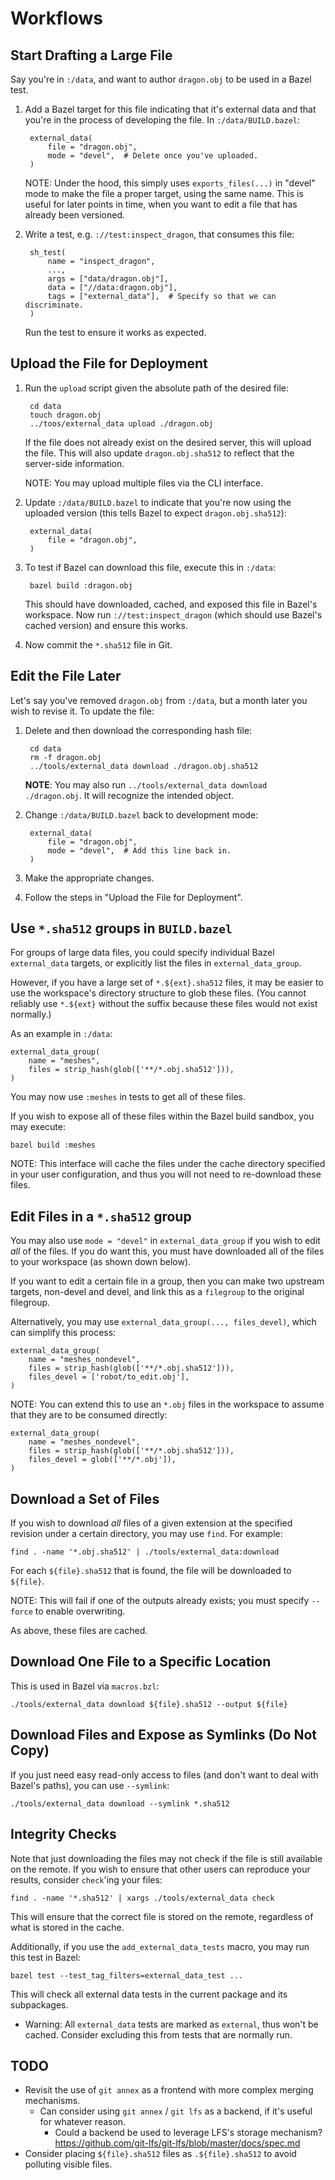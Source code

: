 # Workflows

## Start Drafting a Large File

Say you're in `:/data`, and want to author `dragon.obj` to be used in a Bazel
test.

1. Add a Bazel target for this file indicating that it's external data and that you're in the process of developing the file. In `:/data/BUILD.bazel`:

        external_data(
            file = "dragon.obj",
            mode = "devel",  # Delete once you've uploaded.
        )

    NOTE: Under the hood, this simply uses `exports_files(...)` in "devel" mode
    to make the file a proper target, using the same name. This is useful for later points in time, when you want to edit a file that has already been versioned.

2. Write a test, e.g. `://test:inspect_dragon`, that consumes this file:

        sh_test(
            name = "inspect_dragon",
            ...,
            args = ["data/dragon.obj"],
            data = ["//data:dragon.obj"],
            tags = ["external_data"],  # Specify so that we can discriminate.
        )

    Run the test to ensure it works as expected.


## Upload the File for Deployment

1. Run the `upload` script given the absolute path of the desired file:

        cd data
        touch dragon.obj
        ../toos/external_data upload ./dragon.obj

    If the file does not already exist on the desired server, this will upload the file. This will also update `dragon.obj.sha512` to reflect that the server-side information.

    NOTE: You may upload multiple files via the CLI interface.

2. Update `:/data/BUILD.bazel` to indicate that you're now using the uploaded version (this tells Bazel to expect `dragon.obj.sha512`):

        external_data(
            file = "dragon.obj",
        )

3. To test if Bazel can download this file, execute this in `:/data`:

        bazel build :dragon.obj

    This should have downloaded, cached, and exposed this file in Bazel's workspace.
    Now run `://test:inspect_dragon` (which should use Bazel's cached version) and ensure this works.

4. Now commit the `*.sha512` file in Git.


## Edit the File Later

Let's say you've removed `dragon.obj` from `:/data`, but a month later you wish to revise it. To update the file:

1. Delete and then download the corresponding hash file:

        cd data
        rm -f dragon.obj
        ../tools/external_data download ./dragon.obj.sha512

    **NOTE**: You may also run `../tools/external_data download ./dragon.obj`. It will recognize the intended object.

2. Change `:/data/BUILD.bazel` back to development mode:

        external_data(
            file = "dragon.obj",
            mode = "devel",  # Add this line back in.
        )

3. Make the appropriate changes.

4. Follow the steps in "Upload the File for Deployment".

## Use `*.sha512` groups in `BUILD.bazel`

For groups of large data files, you could specify individual Bazel `external_data` targets, or explicitly list the files in  `external_data_group`.

However, if you have a large set of `*.${ext}.sha512` files, it may be easier to use the workspace's directory structure to glob these files. (You cannot reliably use `*.${ext}` without the suffix because these files would not exist normally.)

As an example in `:/data`:

    external_data_group(
        name = "meshes",
        files = strip_hash(glob(['**/*.obj.sha512'])),
    )

You may now use `:meshes` in tests to get all of these files.

If you wish to expose all of these files within the Bazel build sandbox, you may execute:

    bazel build :meshes

NOTE: This interface will cache the files under the cache directory specified in your user configuration, and thus you will not need to re-download these files.


## Edit Files in a `*.sha512` group

You may also use `mode = "devel"` in `external_data_group` if you wish to edit *all* of the files. If you do want this, you must have downloaded all of the files to your workspace (as shown down below).

If you want to edit a certain file in a group, then you can make two upstream targets, non-devel and devel, and link this as a `filegroup` to the original filegroup.

Alternatively, you may use `external_data_group(..., files_devel)`, which can simplify this process:

    external_data_group(
        name = "meshes_nondevel",
        files = strip_hash(glob(['**/*.obj.sha512'])),
        files_devel = ['robot/to_edit.obj'],
    )

NOTE: You can extend this to use an `*.obj` files in the workspace to assume that they are to be consumed directly:

    external_data_group(
        name = "meshes_nondevel",
        files = strip_hash(glob(['**/*.obj.sha512'])),
        files_devel = glob(['**/*.obj']),
    )


## Download a Set of Files

If you wish to download *all* files of a given extension at the specified revision under a certain directory, you may use `find`. For example:

    find . -name '*.obj.sha512' | ./tools/external_data:download

For each `${file}.sha512` that is found, the file will be downloaded to `${file}`.

NOTE: This will fail if one of the outputs already exists; you must specify `--force` to enable overwriting.

As above, these files are cached.


## Download One File to a Specific Location

This is used in Bazel via `macros.bzl`:

    ./tools/external_data download ${file}.sha512 --output ${file}


## Download Files and Expose as Symlinks (Do Not Copy)

If you just need easy read-only access to files (and don't want to deal with Bazel's paths), you can use `--symlink`:

    ./tools/external_data download --symlink *.sha512


## Integrity Checks

Note that just downloading the files may not check if the file is still available on the remote.
If you wish to ensure that other users can reproduce your results, consider `check`'ing your files:

    find . -name '*.sha512' | xargs ./tools/external_data check

This will ensure that the correct file is stored on the remote, regardless of what is stored in the cache.

Additionally, if you use the `add_external_data_tests` macro, you may run this test in Bazel:

    bazel test --test_tag_filters=external_data_test ...

This will check all external data tests in the current package and its subpackages.

*   Warning: All `external_data` tests are marked as `external`, thus won't be cached. Consider excluding this from tests that are normally run.

## TODO

* Revisit the use of `git annex` as a frontend with more complex merging mechanisms.
    * Can consider using `git annex` / `git lfs` as a backend, if it's useful for whatever reason.
        * Could a backend be used to leverage LFS's storage mechanism?
            https://github.com/git-lfs/git-lfs/blob/master/docs/spec.md
* Consider placing `${file}.sha512` files as `.${file}.sha512` to avoid polluting visible files.

